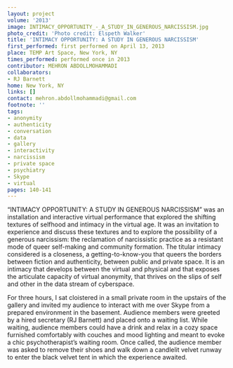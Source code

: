 ```yaml
---
layout: project
volume: '2013'
image: INTIMACY_OPPORTUNITY_-_A_STUDY_IN_GENEROUS_NARCISSISM.jpg
photo_credit: 'Photo credit: Elspeth Walker'
title: 'INTIMACY OPPORTUNITY: A STUDY IN GENEROUS NARCISSISM'
first_performed: first performed on April 13, 2013
place: TEMP Art Space, New York, NY
times_performed: performed once in 2013
contributor: MEHRON ABDOLLMOHAMMADI
collaborators:
- RJ Barnett
home: New York, NY
links: []
contact: mehron.abdollmohammadi@gmail.com
footnote: ''
tags:
- anonymity
- authenticity
- conversation
- data
- gallery
- interactivity
- narcissism
- private space
- psychiatry
- Skype
- virtual
pages: 140-141
---
```


“INTIMACY OPPORTUNITY: A STUDY IN GENEROUS NARCISSISM” was an installation and interactive virtual performance that explored the shifting textures of selfhood and intimacy in the virtual age. It was an invitation to experience and discuss these textures and to explore the possibility of a generous narcissism: the reclamation of narcissistic practice as a resistant mode of queer self-making and community formation. The titular intimacy considered is a closeness, a getting-to-know-you that queers the borders between fiction and authenticity, between public and private space. It is an intimacy that develops between the virtual and physical and that exposes the articulate capacity of virtual anonymity, that thrives on the slips of self and other in the data stream of cyberspace.

For three hours, I sat cloistered in a small private room in the upstairs of the gallery and invited my audience to interact with me over Skype from a prepared environment in the basement. Audience members were greeted by a hired secretary (RJ Barnett) and placed onto a waiting list. While waiting, audience members could have a drink and relax in a cozy space furnished comfortably with couches and mood lighting and meant to evoke a chic psychotherapist’s waiting room. Once called, the audience member was asked to remove their shoes and walk down a candlelit velvet runway to enter the black velvet tent in which the experience awaited.
